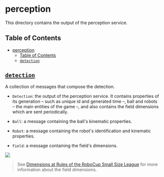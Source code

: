 # perception

This directory contains the output of the perception service.

## Table of Contents

- [perception](#perception)
  - [Table of Contents](#table-of-contents)
  - [`detection`](#detection)

## [`detection`](detection.proto)

A collection of messages that compose the detection.

- `Detection`: the output of the perception service. It contains properties of its generation &#8211; such as unique id and generated time &#8211;, ball and robots &#8211; the main entities of the game &#8211;, and also contains the field dimensions which are sent periodically.

- `Ball`: a message containing the ball's kinematic properties.
- `Robot`: a message containing the robot's identification and kinematic properties.
- `Field`: a message containing the field's dimensions.

![](.images/field-dimensions.svg)

> See [Dimensions at Rules of the RoboCup Small Size League](https://robocup-ssl.github.io/ssl-rules/sslrules.html#_dimensions) for more information about the field dimensions.
